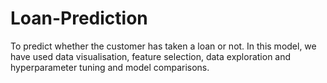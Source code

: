 # Loan-Prediction
To predict whether the customer has taken a loan or not.
In this model, we have used data visualisation, feature selection, data exploration and hyperparameter tuning and model comparisons.
